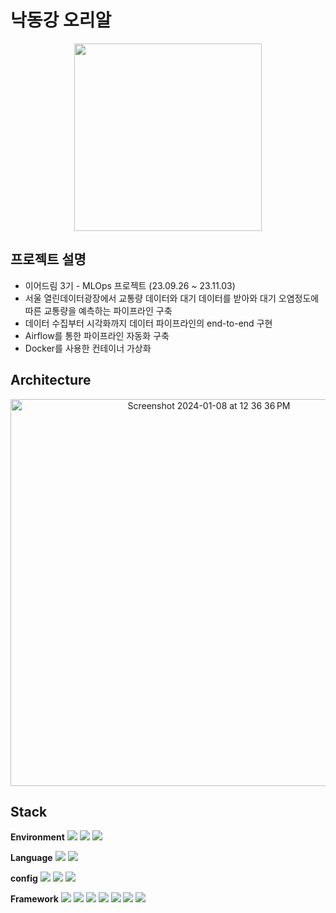 # 낙동강 오리알
<p align="center">
  <img src="https://github.com/je0nh/yd3-MLOps_pj/assets/145730125/08f4d8a8-f48c-4797-a4bc-b2559a7d1a61" width="300" height="300"/>
<p/>

## 프로젝트 설명
- 이어드림 3기 - MLOps 프로젝트 (23.09.26 ~ 23.11.03)
- 서울 열린데이터광장에서 교통량 데이터와 대기 데이터를 받아와 대기 오염정도에 따른 교통량을 예측하는 파이프라인 구축
- 데이터 수집부터 시각화까지 데이터 파이프라인의 end-to-end 구현
- Airflow를 통한 파이프라인 자동화 구축
- Docker를 사용한 컨테이너 가상화

## Architecture
<p align="center">
  <img width="619" alt="Screenshot 2024-01-08 at 12 36 36 PM" src="https://github.com/je0nh/yd3-MLOps_pj/assets/145730125/4d7de6ec-e630-4b48-b799-43adfd49defa">
<p/>

## Stack
**Environment**
<img src="https://img.shields.io/badge/jupyter-F37626?style=for-the-badge&logo=jupyter&logoColor=white">
<img src="https://img.shields.io/badge/git-F05032?style=for-the-badge&logo=git&logoColor=white">
<img src="https://img.shields.io/badge/github-181717?style=for-the-badge&logo=github&logoColor=white">

**Language**
<img src="https://img.shields.io/badge/python-3776AB?style=for-the-badge&logo=python&logoColor=white">
<img src="https://img.shields.io/badge/scala-DC322F?style=for-the-badge&logo=scala&logoColor=white">

**config**
<img src="https://img.shields.io/badge/amazonec2-FF9900?style=for-the-badge&logo=amazonec2&logoColor=white">
<img src="https://img.shields.io/badge/ubuntu-E95420?style=for-the-badge&logo=ubuntu&logoColor=white">
<img src="https://img.shields.io/badge/docker-2496ED?style=for-the-badge&logo=docker&logoColor=white">

**Framework**
<img src="https://img.shields.io/badge/apacheairflow-017CEE?style=for-the-badge&logo=apacheairflow&logoColor=white">
<img src="https://img.shields.io/badge/apachekafka-231F20?style=for-the-badge&logo=apachekafka&logoColor=white">
<img src="https://img.shields.io/badge/apachespark-E25A1C?style=for-the-badge&logo=apachespark&logoColor=white">
<img src="https://img.shields.io/badge/apachehadoop-66CCFF?style=for-the-badge&logo=apachehadoop&logoColor=white">
<img src="https://img.shields.io/badge/flask-000000?style=for-the-badge&logo=flask&logoColor=white">
<img src="https://img.shields.io/badge/mysql-4479A1?style=for-the-badge&logo=mysql&logoColor=white">
<img src="https://img.shields.io/badge/metabase-509EE3?style=for-the-badge&logo=metabase&logoColor=white">





